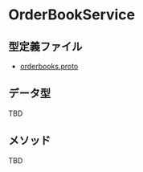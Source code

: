 # OrderBookService

## 型定義ファイル

- [orderbooks.proto](../proto/orderbooks.proto)

## データ型

TBD

## メソッド

TBD